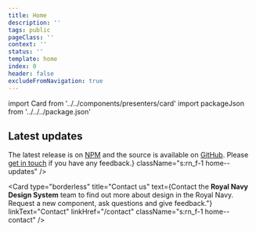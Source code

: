 ```yaml
---
title: Home
description: ''
tags: public
pageClass: ''
context: ''
status: ''
template: home
index: 0
header: false
excludeFromNavigation: true
---
```


import Card from '../../components/presenters/card'
import packageJson from '../../../package.json'

<section class="s:rn_f s:rn_f-align-start rn_mt-12 s:rn_mb-15">
  <Card 
    type="border" 
    title="Styles" 
    text="Make your service look like it's for the Royal Navy with guides for applying colour, typography and spacing." 
    linkText="View styles" 
    linkHref="/styles"
    className="s:rn_f-1 s:rn_mr-8"
  />

  <Card 
    type="border" 
    title="Components" 
    text="Save time with reusable, accessible components for forms, navigation, cards and more." 
    linkText="View components" 
    linkHref="/components" 
    className="s:rn_f-1 s:rn_ml-8 rn_mt-12 s:rn_mt-0"
  />
</section>

<section class="home--info">
  <h2 class="home__title">Latest updates</h2>
  <div class="s:rn_f s:rn_f-align-start">
  <Card 
    type="coloured" 
    title={`Standards v${packageJson.version} released`}
    text={<span>The latest release is on <a href="https://www.npmjs.com/package/@royalnavy/react-component-library">NPM</a> and the source is available on <a href="https://github.com/Royal-Navy/standards-toolkit">GitHub</a>. Please <a href="/contact">get in touch</a> if you have any feedback.</span>}
    className="s:rn_f-1 home--updates"
  />

  <Card
    type="borderless" 
    title="Contact us" 
    text={<span>Contact the <strong>Royal Navy Design System</strong> team to find out more about design in the Royal Navy. Request a new component, ask questions and give feedback."</span>}
    linkText="Contact" 
    linkHref="/contact"
    className="s:rn_f-1 home--contact"
  />
  </div>
</section>

